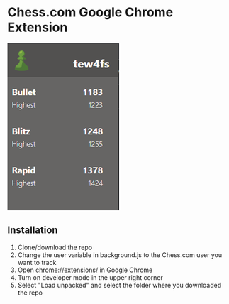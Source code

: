 # Chess.com Google Chrome Extension
![Display](./display.PNG)

## Installation
1. Clone/download the repo
2. Change the user variable in background.js to the Chess.com user you want to track
3. Open [chrome://extensions/](chrome://extensions/) in Google Chrome
4. Turn on developer mode in the upper right corner
5. Select "Load unpacked" and select the folder where you downloaded the repo